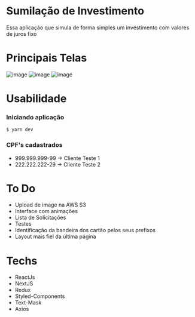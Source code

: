 # Sumilação de Investimento
  Essa aplicação que simula de forma simples um investimento com valores de juros fixo
  
# Principais Telas
![image](https://user-images.githubusercontent.com/60005589/105565867-b5babb00-5d07-11eb-96c9-a16b0c719b5f.png)
![image](https://user-images.githubusercontent.com/60005589/105565891-cf5c0280-5d07-11eb-82f6-b4cd1e45e406.png)
![image](https://user-images.githubusercontent.com/60005589/105566156-62e20300-5d09-11eb-94b6-d2912edb7c50.png)

# Usabilidade
### Iniciando aplicação
```sh
$ yarn dev
```
### CPF's cadastrados

 - 999.999.999-99 -> Cliente Teste 1
 - 222.222.222-29 -> Cliente Teste 2

# To Do
  - Upload de image na AWS S3
  - Interface com animações
  - Lista de Solicitações
  - Testes
  - Identificação da bandeira dos cartão pelos seus prefixos
  - Layout mais fiel da última página
 
 # Techs
  - ReactJs
  - NextJS
  - Redux
  - Styled-Components
  - Text-Mask
  - Axios
